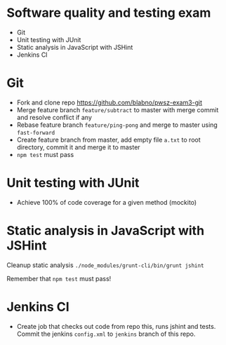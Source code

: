 # Software quality and testing exam

* Git
* Unit testing with JUnit
* Static analysis in JavaScript with JSHint
* Jenkins CI

# Git

* Fork and clone repo https://github.com/blabno/pwsz-exam3-git
* Merge feature branch `feature/subtract` to master with merge commit and resolve conflict if any
* Rebase feature branch `feature/ping-pong` and merge to master using `fast-forward`
* Create feature branch from master, add empty file `a.txt` to root directory, commit it and merge it to master
* `npm test` must pass

# Unit testing with JUnit

* Achieve 100% of code coverage for a given method (mockito)

# Static analysis in JavaScript with JSHint

Cleanup static analysis `./node_modules/grunt-cli/bin/grunt jshint`

Remember that `npm test` must pass!

# Jenkins CI

* Create job that checks out code from repo this, runs jshint and tests. Commit the jenkins `config.xml` to `jenkins` branch of this repo.
